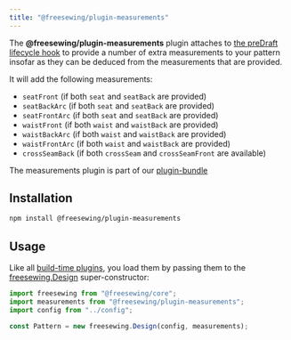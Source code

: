 ```yaml
---
title: "@freesewing/plugin-measurements"
---
```


The **@freesewing/plugin-measurements** plugin attaches
to [the preDraft lifecycle hook](/reference/api/hooks/predraft) to
provide a number of extra measurements to your pattern insofar as
they can be deduced from the measurements that are provided.

It will add the following measurements:

- `seatFront` (if both `seat` and `seatBack` are provided)
- `seatBackArc` (if both `seat` and `seatBack` are provided)
- `seatFrontArc` (if both `seat` and `seatBack` are provided)
- `waistFront` (if both `waist` and `waistBack` are provided)
- `waistBackArc` (if both `waist` and `waistBack` are provided)
- `waistFrontArc` (if both `waist` and `waistBack` are provided)
- `crossSeamBack` (if both `crossSeam` and `crossSeamFront` are available)

<Tip>

The measurements plugin is part of our [plugin-bundle](/reference/plugins/bundle)

</Tip>

## Installation

```sh
npm install @freesewing/plugin-measurements
```

## Usage

Like all [build-time plugins](/guides/plugins/types-of-plugins#build-time-plugins), you
load them by passing them to the [freesewing.Design](/reference/api/design) super-constructor:

```js
import freesewing from "@freesewing/core";
import measurements from "@freesewing/plugin-measurements";
import config from "../config";

const Pattern = new freesewing.Design(config, measurements);
```
